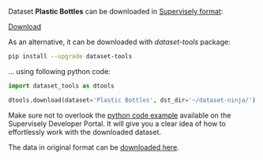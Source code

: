 Dataset **Plastic Bottles** can be downloaded in [Supervisely format](https://developer.supervisely.com/api-references/supervisely-annotation-json-format):

 [Download](https://assets.supervisely.com/supervisely-supervisely-assets-public/teams_storage/6/s/p5/YBq6sYoekUDrEg8Nr5hYAm3AgbAAGQ61tRLqaSc09Z5vPQtnalNvxnN97PyfKJpIG4ivc1gACiH659CclEtfontI4l2FSckEmTEkVxVMRZx3cHQzMxS9pgLoieUh.tar)

As an alternative, it can be downloaded with *dataset-tools* package:
``` bash
pip install --upgrade dataset-tools
```

... using following python code:
``` python
import dataset_tools as dtools

dtools.download(dataset='Plastic Bottles', dst_dir='~/dataset-ninja/')
```
Make sure not to overlook the [python code example](https://developer.supervisely.com/getting-started/python-sdk-tutorials/iterate-over-a-local-project) available on the Supervisely Developer Portal. It will give you a clear idea of how to effortlessly work with the downloaded dataset.

The data in original format can be [downloaded here](https://github.com/m0-n/Plastic-Bottles-Dataset/archive/master.zip).